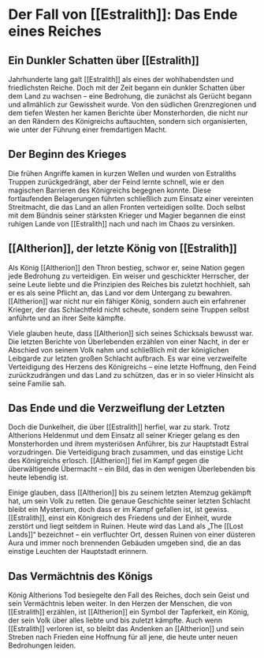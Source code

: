 # Der Fall von [[Estralith]]: Das Ende eines Reiches

## Ein Dunkler Schatten über [[Estralith]]
Jahrhunderte lang galt [[Estralith]] als eines der wohlhabendsten und friedlichsten Reiche. Doch mit der Zeit begann ein dunkler Schatten über dem Land zu wachsen – eine Bedrohung, die zunächst als Gerücht begann und allmählich zur Gewissheit wurde. Von den südlichen Grenzregionen und dem tiefen Westen her kamen Berichte über Monsterhorden, die nicht nur an den Rändern des Königreichs auftauchten, sondern sich organisierten, wie unter der Führung einer fremdartigen Macht.

## Der Beginn des Krieges
Die frühen Angriffe kamen in kurzen Wellen und wurden von Estraliths Truppen zurückgedrängt, aber der Feind lernte schnell, wie er den magischen Barrieren des Königreichs begegnen konnte. Diese fortlaufenden Belagerungen führten schließlich zum Einsatz einer vereinten Streitmacht, die das Land an allen Fronten verteidigen sollte. Doch selbst mit dem Bündnis seiner stärksten Krieger und Magier begannen die einst ruhigen Lande von [[Estralith]] nach und nach im Chaos zu versinken.

## [[Altherion]], der letzte König von [[Estralith]]
Als König [[Altherion]] den Thron bestieg, schwor er, seine Nation gegen jede Bedrohung zu verteidigen. Ein weiser und geschickter Herrscher, der seine Leute liebte und die Prinzipien des Reiches bis zuletzt hochhielt, sah er es als seine Pflicht an, das Land vor dem Untergang zu bewahren. [[Altherion]] war nicht nur ein fähiger König, sondern auch ein erfahrener Krieger, der das Schlachtfeld nicht scheute, sondern seine Truppen selbst anführte und an ihrer Seite kämpfte.

Viele glauben heute, dass [[Altherion]] sich seines Schicksals bewusst war. Die letzten Berichte von Überlebenden erzählen von einer Nacht, in der er Abschied von seinem Volk nahm und schließlich mit der königlichen Leibgarde zur letzten großen Schlacht aufbrach. Es war eine verzweifelte Verteidigung des Herzens des Königreichs – eine letzte Hoffnung, den Feind zurückzudrängen und das Land zu schützen, das er in so vieler Hinsicht als seine Familie sah.

## Das Ende und die Verzweiflung der Letzten
Doch die Dunkelheit, die über [[Estralith]] herfiel, war zu stark. Trotz Altherions Heldenmut und dem Einsatz all seiner Krieger gelang es den Monsterhorden und ihrem mysteriösen Anführer, bis zur Hauptstadt Estral vorzudringen. Die Verteidigung brach zusammen, und das einstige Licht des Königreichs erlosch. [[Altherion]] fiel im Kampf gegen die überwältigende Übermacht – ein Bild, das in den wenigen Überlebenden bis heute lebendig ist.

Einige glauben, dass [[Altherion]] bis zu seinem letzten Atemzug gekämpft hat, um sein Volk zu retten. Die genaue Geschichte seiner letzten Schlacht bleibt ein Mysterium, doch dass er im Kampf gefallen ist, ist gewiss. [[Estralith]], einst ein Königreich des Friedens und der Einheit, wurde zerstört und liegt seitdem in Ruinen. Heute wird das Land als „The [[Lost Lands]]“ bezeichnet – ein verfluchter Ort, dessen Ruinen von einer düsteren Aura und immer noch brennenden Gebäuden umgeben sind, die an das einstige Leuchten der Hauptstadt erinnern.

## Das Vermächtnis des Königs
König Altherions Tod besiegelte den Fall des Reiches, doch sein Geist und sein Vermächtnis leben weiter. In den Herzen der Menschen, die von [[Estralith]] erzählen, ist [[Altherion]] ein Symbol der Tapferkeit, ein König, der sein Volk über alles liebte und bis zuletzt kämpfte. Auch wenn [[Estralith]] verloren ist, so bleibt das Andenken an [[Altherion]] und sein Streben nach Frieden eine Hoffnung für all jene, die heute unter neuen Bedrohungen leiden.
